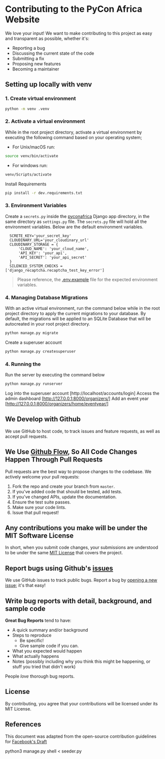 # Contributing to the PyCon Africa Website

We love your input! We want to make contributing to this project as easy and transparent as possible, whether it's:
- Reporting a bug
- Discussing the current state of the code
- Submitting a fix
- Proposing new features
- Becoming a maintainer

## Setting up locally with venv
### 1. Create virtual environment
```sh
python -m venv .venv
```
### 2. Activate a virtual environment
While in the root project directory, activate a virtual environment by executing the following command based on your operating system;
- For Unix/macOS run:

```sh
source venv/bin/activate
```
- For windows run:
```sh
venv/Scripts/activate
```
Install Requirements
```sh
pip install -r dev.requirements.txt
```

### 3. Environment Variables
Create a `secrets.py` inside the [pyconafrica](https://github.com/PyconUg/pycon-africa/tree/main/pyconafrica) Django app directory, in the same directory as `settings.py` file. The `secrets.py` file will hold all the environment variables. Below are the default environment variables. 

```
  SCRETE_KEY='your_secret_key'
  CLOUDINARY_URL='your_cloudinary_url'
  CLOUDINARY_STORAGE = {
      'CLOUD_NAME': 'your_cloud_name',
      'API_KEY': 'your_api',
      'API_SECRET': 'your_api_secret'
  }
  SILENCED_SYSTEM_CHECKS = ['django_recaptcha.recaptcha_test_key_error']
```

> Please reference, the [.env.example](https://github.com/PyconUg/pycon-africa/tree/main/.env.example) file for the expected environment variables.

### 4. Managing Database Migrations
With an active virtual environment, run the command below while in the root project directory to apply the current migrations to your database. By default, the migrations will be applied to an SQLite Database that will be autocreated in your root project directory.

```sh
python manage.py migrate
```
Create a superuser account
```sh
python manage.py createsuperuser
```

### 4. Running the 
Run the server by executing the command below
```sh
python manage.py runserver
```
Log into the superuser account [http://localhost/accounts/login]
Access the admin dashboard [http://127.0.0.1:8000/organizers/]
Add an event year [http://127.0.0.1:8000/organizers/home/eventyear/]

## We Develop with Github
We use GitHub to host code, to track issues and feature requests, as well as accept pull requests.

## We Use [Github Flow](https://guides.github.com/introduction/flow/index.html), So All Code Changes Happen Through Pull Requests
Pull requests are the best way to propose changes to the codebase. We actively welcome your pull requests:

1. Fork the repo and create your branch from `master`.
2. If you've added code that should be tested, add tests.
3. If you've changed APIs, update the documentation.
4. Ensure the test suite passes.
5. Make sure your code lints.
6. Issue that pull request!

## Any contributions you make will be under the MIT Software License
In short, when you submit code changes, your submissions are understood to be under the same [MIT License](https://choosealicense.com/licenses/mit/) that covers the project.

## Report bugs using Github's [issues](https://github.com/PyConAfrica/pyconafrica-website/issues)
We use GitHub issues to track public bugs. Report a bug by [opening a new issue](https://github.com/PyConAfrica/pyconafrica-website/issues/new); it's that easy!

## Write bug reports with detail, background, and sample code
**Great Bug Reports** tend to have:
- A quick summary and/or background
- Steps to reproduce
  - Be specific!
  - Give sample code if you can.
- What you expected would happen
- What actually happens
- Notes (possibly including why you think this might be happening, or stuff you tried that didn't work)

People *love* thorough bug reports.

## License
By contributing, you agree that your contributions will be licensed under its MIT License.

## References
This document was adapted from the open-source contribution guidelines for [Facebook's Draft](https://github.com/facebook/draft-js/blob/master/CONTRIBUTING.md)


python3 manage.py shell < seeder.py  